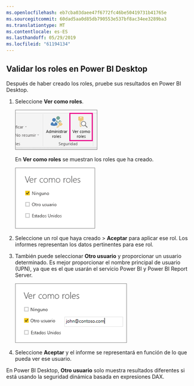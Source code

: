 ```yaml
---
ms.openlocfilehash: eb7cba03daee47f6772fc46be50419731b41765e
ms.sourcegitcommit: 60dad5aa0d85db790553e537bf8ac34ee3289ba3
ms.translationtype: MT
ms.contentlocale: es-ES
ms.lasthandoff: 05/29/2019
ms.locfileid: "61194134"
---
```

## <a name="validate-the-roles-within-power-bi-desktop"></a>Validar los roles en Power BI Desktop
Después de haber creado los roles, pruebe sus resultados en Power BI Desktop.

1. Seleccione **Ver como roles**. 

    ![](./media/rls-desktop-view-as-roles/powerbi-desktop-rls-view-as-roles.png)

    En **Ver como roles** se muestran los roles que ha creado.

    ![](./media/rls-desktop-view-as-roles/powerbi-desktop-rls-view-as-roles-dialog.png)

3. Seleccione un rol que haya creado > **Aceptar** para aplicar ese rol. Los informes representan los datos pertinentes para ese rol. 

4. También puede seleccionar **Otro usuario** y proporcionar un usuario determinado. Es mejor proporcionar el nombre principal de usuario (UPN), ya que es el que usarán el servicio Power BI y Power BI Report Server.

    ![](./media/rls-desktop-view-as-roles/powerbi-desktop-rls-other-user.png)

1. Seleccione **Aceptar** y el informe se representará en función de lo que pueda ver ese usuario. 

En Power BI Desktop, **Otro usuario** solo muestra resultados diferentes si está usando la seguridad dinámica basada en expresiones DAX. 

